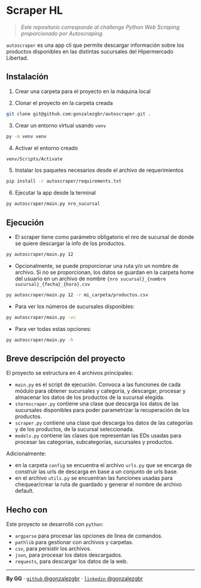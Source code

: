 # Scraper HL

> *Este repositorio corresponde al challenge Python Web Scraping proporcionado por Autoscraping.*

`autoscraper` es una app cli que permite descargar información sobre los productos disponibles en las distintas sucursales del Hipermercado Libertad.

## Instalación
1. Crear una carpeta para el proyecto en la máquina local 

2. Clonar el proyecto en la carpeta creada
```sh
git clone git@github.com:gonzalezgbr/autoscraper.git .
```

3. Crear un entorno virtual usando `venv`
```sh
py -m venv venv
```

4. Activar el entorno creado
```sh
venv/Scripts/Activate
```

5. Instalar los paquetes necesarios desde el archivo de requerimientos
```sh
pip install -r autoscraper/requirements.txt
```
6. Ejecutar la app desde la terminal
```sh
py autoscraper/main.py nro_sucursal
```

## Ejecución

- El scraper tiene como parámetro obligatorio el nro de sucursal de donde se quiere descargar la info de los productos.
```sh
py autoscraper/main.py 12
```
- Opcionalmente, se puede proporcionar una ruta y/o un nombre de archivo. Si no se proporcionan, los datos se guardan en la carpeta home del usuario en un archivo de nombre `{nro sucursal}_{nombre sucursal}_{fecha}_{hora}.csv`
```sh
py autoscraper/main.py 12 -r mi_carpeta/productos.csv
```
- Para ver los números de sucursales disponibles:
```sh
py autoscraper/main.py -vc
```
- Para ver todas estas opciones:
```sh
py autoscraper/main.py -h
```

## Breve descripción del proyecto

El proyecto se estructura en 4 archivos principales:
- `main.py` es el script de ejecución. Convoca a las funciones de cada módulo para obtener sucursales y categoría, y descargar, procesar y almacenar los datos de los productos de la sucursal elegida. 
- `storescraper.py` contiene una clase que descarga los datos de las sucursales disponibles para poder parametrizar la recuperación de los productos.
- `scraper.py` contiene una clase que descarga los datos de las categorías y de los productos, de la sucursal seleccionada. 
- `models.py` contiene las clases que representan las EDs usadas para procesar las categorías, subcategorías, sucursales y productos. 

Adicionalmente: 
- en la carpeta `config` se encuentra el archivo `urls.py` que se encarga de construir las urls de descarga en base a un conjunto de urls base.
- en el archivo `utils.py` se encuentran las funciones usadas para chequear/crear la ruta de guardado y generar el nombre de archivo default.

## Hecho con
Este proyecto se desarrolló con `python`:
- `argparse` para procesar las opciones de linea de comandos.
- `pathlib` para gestionar con archivos y carpetas.
- `csv`, para persistir los archivos.
- `json`, para procesar los datos descargados.
- `requests`, para descargar los datos de la web.

---

**By GG** · [`github` @gonzalezgbr](https://github.com/gonzalezgbr/) · [`linkedin` @gonzalezgbr](https://www.linkedin.com/in/gonzalezgbr/) 
